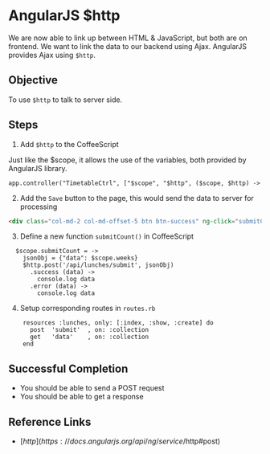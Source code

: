 # AngularJS $http

We are now able to link up between HTML & JavaScript, but both are on frontend. We want to link the data to our backend using Ajax. AngularJS provides Ajax using `$http`.

## Objective

To use `$http` to talk to server side.

## Steps

1) Add `$http` to the CoffeeScript

Just like the $scope, it allows the use of the variables, both provided by AngularJS library.

```
app.controller("TimetableCtrl", ["$scope", "$http", ($scope, $http) ->
```

2) Add the `Save` button to the page, this would send the data to server for processing

```html
<div class="col-md-2 col-md-offset-5 btn btn-success" ng-click="submitCount()">Save</div>
```

3) Define a new function `submitCount()` in CoffeeScript

```
  $scope.submitCount = ->
    jsonObj = {"data": $scope.weeks}
    $http.post('/api/lunches/submit', jsonObj)
      .success (data) ->
        console.log data
      .error (data) ->
        console.log data
```

4) Setup corresponding routes in `routes.rb`

```
    resources :lunches, only: [:index, :show, :create] do
      post  'submit'  , on: :collection
      get   'data'    , on: :collection
    end
```

## Successful Completion

- You should be able to send a POST request
- You should be able to get a response

## Reference Links

- [$http](https://docs.angularjs.org/api/ng/service/$http#post)
